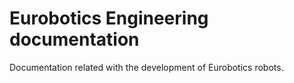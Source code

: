 # Eurobotics Engineering documentation

Documentation related with the development of Eurobotics robots.
